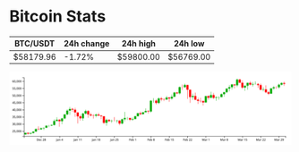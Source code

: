 # Bitcoin Stats

BTC/USDT|24h change|24h high|24h low|
|---|---|---|---|
|$58179.96|-1.72%|$59800.00|$56769.00|

<img src="./chart.svg">
